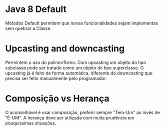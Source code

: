 # Java 8 Default

Métodos Default permitem que novas funcionalidades sejam implementas sem quebrar a Classe.

# Upcasting and downcasting

Permintem o uso do polimorfismo. Com upcasting um objeto do tipo subclasse pode ser tratado como um objeto do tipo superclasse. O upcasting já é feito de forma automática, diferente do downcasting que precisa ser feito manualmente pelo programador.

# Composição vs Herança

O aconselhável é usar composição, preferir sempre "Tem-Um" ao invés de "É-UM". A herança deve ser utilizada com muita prudência em pouquíssimas situações.  